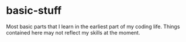 # basic-stuff
Most basic parts that I learn in the earliest part of my coding life. Things contained here may not reflect my skills at the moment.
